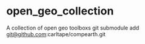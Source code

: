 # open_geo_collection
A collection of open geo toolboxs
git submodule add git@github.com:carltape/compearth.git 
